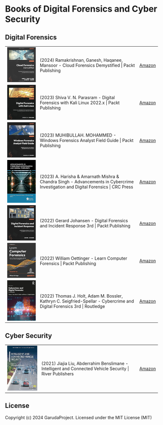 # Books of Digital Forensics and Cyber Security

## Digital Forensics

<table>
	<tr>
		<td><img src="./images/51CkTudeqzL._SX342_SY445_.jpg" width="130px" style="min-width: 80px;" /></td>
		<td>(2024) Ramakrishnan, Ganesh, Haqanee, Mansoor - Cloud Forensics Demystified | Packt Publishing</td>
		<td><a href="https://www.amazon.com/dp/1800564414">Amazon</a></td>
	</tr>
	<tr>
		<td><img src="./images/41JCr0v2IdL._SX342_SY445_.jpg" width="130px" style="min-width: 80px;" /></td>
		<td>(2023) Shiva V. N. Parasram - Digital Forensics with Kali Linux 2022.x | Packt Publishing</td>
		<td><a href="https://www.amazon.com/dp/1837635153">Amazon</a></td>
	</tr>
	<tr>
		<td><img src="./images/41YN+OVXmgL._SX342_SY445_.jpg" width="130px" style="min-width: 80px;" /></td>
		<td>(2023) MUHIBULLAH. MOHAMMED - Windows Forensics Analyst Field Guide | Packt Publishing</td>
		<td><a href="https://www.amazon.com/dp/1803248475">Amazon</a></td>
	</tr>
	<tr>
		<td><img src="./images/81sQJYq9bOL._SY425_.jpg" width="130px" style="min-width: 80px;" /></td>
		<td>(2023) A. Harisha & Amarnath Mishra & Chandra Singh - Advancements in Cybercrime Investigation and Digital Forensics | CRC Press</td>
		<td><a href="https://www.amazon.com/dp/1774913038">Amazon</a></td>
	</tr>
	<tr>
		<td><img src="./images/41v7CjF8BTL._SX342_SY445_.jpg" width="130px" style="min-width: 80px;" /></td>
		<td>(2022) Gerard Johansen - Digital Forensics and Incident Response 3rd | Packt Publishing</td>
		<td><a href="https://www.amazon.com/dp/1803238674">Amazon</a></td>
	</tr>
	<tr>
		<td><img src="./images/71u2dS9pfaL._SY425_.jpg" width="130px" style="min-width: 80px;" /></td>
		<td>(2022) William Oettinger - Learn Computer Forensics | Packt Publishing</td>
		<td><a href="https://www.amazon.com/dp/1803238305">Amazon</a></td>
	</tr>
	<tr>
		<td><img src="./images/41UhWRPfPUL._SY445_SX342_.jpg" width="130px" style="min-width: 80px;" /></td>
		<td>(2022) Thomas J. Holt, Adam M. Bossler, Kathryn C. Seigfried-Spellar - Cybercrime and Digital Forensics 3rd | Routledge</td>
		<td><a href="https://www.amazon.com/dp/0367360071">Amazon</a></td>
	</tr>
</table>

## Cyber Security

<table>
	<tr>
		<td><img src="./images/81NAEL+jbXL._SY425_.jpg" width="130px" style="min-width: 80px;" /></td>
		<td>(2021) Jiajia Liu, Abderrahim Benslimane - Intelligent and Connected Vehicle Security | River Publishers</td>
		<td><a href="https://www.amazon.com/dp/B0BF77T6GS">Amazon</a></td>
	</tr>
</table>

## License

Copyright (c) 2024 GarudaProject. Licensed under the MIT License (MIT)
